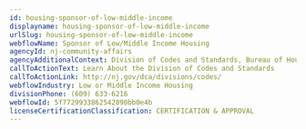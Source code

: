 ```yaml
---
id: housing-sponsor-of-low-middle-income
displayname: housing-sponsor-of-low-middle-income
urlSlug: housing-sponsor-of-low-middle-income
webflowName: Sponsor of Low/Middle Income Housing
agencyId: nj-community-affairs
agencyAdditionalContext: Division of Codes and Standards, Bureau of Housing Inspection
callToActionText: Learn About the Division of Codes and Standards
callToActionLink: http://nj.gov/dca/divisions/codes/
webflowIndustry: Low or Middle Income Housing
divisionPhone: (609) 633-6216
webflowId: 5f7729933862542890bb0e4b
licenseCertificationClassification: CERTIFICATION & APPROVAL
---
```

